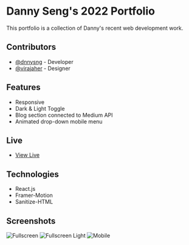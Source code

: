 # Danny Seng's 2022 Portfolio

This portfolio is a collection of Danny's recent web development work.

## Contributors

- [@dnnysng](https://github.com/dnnysng) - Developer
- [@virajaher](https://www.figma.com/@virajaher) - Designer

## Features

- Responsive
- Dark & Light Toggle
- Blog section connected to Medium API
- Animated drop-down mobile menu

## Live

- [View Live](https://www.dannyseng.com)

## Technologies

- React.js
- Framer-Motion
- Sanitize-HTML

## Screenshots

![Fullscreen](https://i.ibb.co/5Kt0TBn/dark-full.png)
![Fullscreen Light](https://i.ibb.co/XsbChsX/light-full.png)
![Mobile](https://i.ibb.co/CKM71s1/screencapture-localhost-3000-2022-02-22-22-14-16.png)
